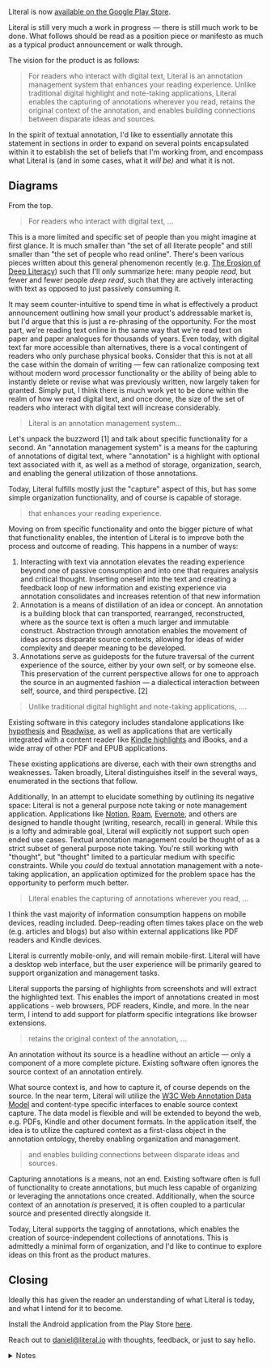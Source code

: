 Literal is now [available on the Google Play Store](https://play.google.com/store/apps/details?id=io.literal).

Literal is still very much a work in progress — there is still much work to be done. What follows should be read as a position piece or manifesto as much as a typical product announcement or walk through.

The vision for the product is as follows:

> For readers who interact with digital text, Literal is an annotation management system that enhances your reading experience. Unlike traditional digital highlight and note-taking applications, Literal enables the capturing of annotations wherever you read, retains the original context of the annotation, and enables building connections between disparate ideas and sources.

In the spirit of textual annotation, I'd like to essentially annotate this statement in sections in order to expand on several points encapsulated within it to establish the set of beliefs that I'm working from, and encompass what Literal is (and in some cases, what it _will be)_ and what it is not.

## Diagrams

From the top.

> For readers who interact with digital text, ...

This is a more limited and specific set of people than you might imagine at first glance. It is much smaller than "the set of all literate people" and still smaller than "the set of people who read online". There's been various pieces written about this general phenomenon recently (e.g. [The Erosion of Deep Literacy](https://www.nationalaffairs.com/publications/detail/the-erosion-of-deep-literacy)) such that I'll only summarize here: many people _read,_ but fewer and fewer people _deep read_, such that they are actively interacting with text as opposed to just passively consuming it.

It may seem counter-intuitive to spend time in what is effectively a product announcement outlining how small your product's addressable market is, but I'd argue that this is just a re-phrasing of the opportunity. For the most part, we're reading text online in the same way that we're read text on paper and paper analogues for thousands of years. Even today, with digital text far more accessible than alternatives, there is a vocal contingent of readers who only purchase physical books. Consider that this is not at all the case within the domain of writing — few can rationalize composing text without modern word processor functionality or the ability of being able to instantly delete or revise what was previously written, now largely taken for granted. Simply put, I think there is much work yet to be done within the realm of how we read digital text, and once done, the size of the set of readers who interact with digital text will increase considerably.

> Literal is an annotation management system...

Let's unpack the buzzword [1] and talk about specific functionality for a second. An "annotation management system" is a means for the capturing of annotations of digital text, where "annotation" is a highlight with optional text associated with it, as well as a method of storage, organization, search, and enabling the general utilization of those annotations.

Today, Literal fulfills mostly just the "capture" aspect of this, but has some simple organization functionality, and of course is capable of storage.

> that enhances your reading experience.

Moving on from specific functionality and onto the bigger picture of what that functionality enables, the intention of Literal is to improve both the process and outcome of reading. This happens in a number of ways:

1. Interacting with text via annotation elevates the reading experience beyond one of passive consumption and into one that requires analysis and critical thought. Inserting oneself into the text and creating a feedback loop of new information and existing experience via annotation consolidates and increases retention of that new information
2. Annotation is a means of distillation of an idea or concept. An annotation is a building block that can transported, rearranged, reconstructed, where as the source text is often a much larger and immutable construct. Abstraction through annotation enables the movement of ideas across disparate source contexts, allowing for ideas of wider complexity and deeper meaning to be developed.
3. Annotations serve as guideposts for the future traversal of the current experience of the source, either by your own self, or by someone else. This preservation of the current perspective allows for one to approach the source in an augmented fashion — a dialectical interaction between self, source, and third perspective. [2]

> Unlike traditional digital highlight and note-taking applications, ....

Existing software in this category includes standalone applications like [hypothesis](https://web.hypothes.is/) and [Readwise](https://readwise.io/), as well as applications that are vertically integrated with a content reader like [Kindle highlights](https://www.amazon.com/b/?node=11627044011) and iBooks, and a wide array of other PDF and EPUB applications.

These existing applications are diverse, each with their own strengths and weaknesses. Taken broadly, Literal distinguishes itself in the several ways, enumerated in the sections that follow.

Additionally, In an attempt to elucidate something by outlining its negative space: Literal is not a general purpose note taking or note management application. Applications like [Notion](https://www.notion.so/), [Roam](https://roamresearch.com/), [Evernote](https://evernote.com/), and others are designed to handle thought (writing, research, recall) in general. While this is a lofty and admirable goal, Literal will explicitly not support such open ended use cases. Textual annotation management could be thought of as a strict subset of general purpose note taking. You're still working with "thought", but "thought" limited to a particular medium with specific constraints. While you _could_ do textual annotation management with a note-taking application, an application optimized for the problem space has the opportunity to perform much better.

> Literal enables the capturing of annotations wherever you read, ...

I think the vast majority of information consumption happens on mobile devices, reading included. Deep-reading often times takes place on the web (e.g. articles and blogs) but also within external applications like PDF readers and Kindle devices.

Literal is currently mobile-only, and will remain mobile-first. Literal will have a desktop web interface, but the user experience will be primarily geared to support organization and management tasks.

Literal supports the parsing of highlights from screenshots and will extract the highlighted text. This enables the import of annotations created in most applications - web browsers, PDF readers, Kindle, and more. In the near term, I intend to add support for platform specific integrations like browser extensions.

> retains the original context of the annotation, ...

An annotation without its source is a headline without an article — only a component of a more complete picture. Existing software often ignores the source context of an annotation entirely.

What source context is, and how to capture it, of course depends on the source. In the near term, Literal will utilize the [W3C Web Annotation Data Model](https://www.w3.org/TR/annotation-model/) and content-type specific interfaces to enable source context capture. The data model is flexible and will be extended to beyond the web, e.g. PDFs, Kindle and other document formats. In the application itself, the idea is to utilize the captured context as a first-class object in the annotation ontology, thereby enabling organization and management.

> and enables building connections between disparate ideas and sources.

Capturing annotations is a means, not an end. Existing software often is full of functionality to create annotations, but much less capable of organizing or leveraging the annotations once created. Additionally, when the source context of an annotation _is_ preserved, it is often coupled to a particular source and presented directly alongside it.

Today, Literal supports the tagging of annotations, which enables the creation of source-independent collections of annotations. This is admittedly a minimal form of organization, and I'd like to continue to explore ideas on this front as the product matures.

## Closing

Ideally this has given the reader an understanding of what Literal is today, and what I intend for it to become.

Install the Android application from the Play Store [here](https://play.google.com/store/apps/details?id=io.literal).

Reach out to daniel@literal.io with thoughts, feedback, or just to say hello.

<details>
  <summary>Notes</summary>
  <ol>
    <li><p>I think this is mostly a buzzword I just invented. Most of the references to the phrase I can find are in reference to data labeling within relational database management systems</p></li>
    <li><p><a href="https://www.gwern.net/About">Gwern</a> phrases this idea similarly: <i>Rather, I am attempting to explain things to my future self, who is intelligent and interested, but has forgotten. What I am doing is explaining why I decided what I did to myself and noting down everything I found interesting about it for future reference. I hope my other readers, whomever they may be, might find the topic as interesting as I found it, and the essay useful or at least entertaining–but the intended audience is my future self.<i></p></li>
  </ol>
</details>
